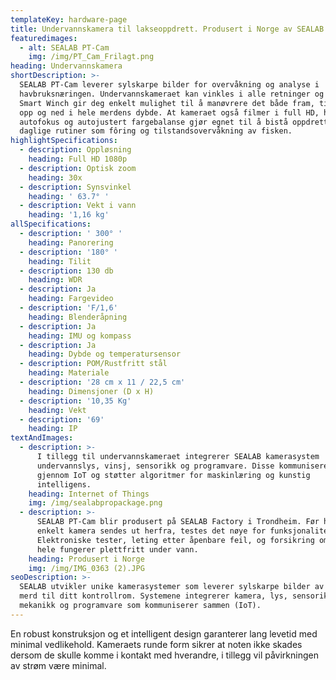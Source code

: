```yaml
---
templateKey: hardware-page
title: Undervannskamera til lakseoppdrett. Produsert i Norge av SEALAB
featuredimages:
  - alt: SEALAB PT-Cam
    img: /img/PT_Cam_Frilagt.png
heading: Undervannskamera
shortDescription: >-
  SEALAB PT-Cam leverer sylskarpe bilder for overvåkning og analyse i
  havbruksnæringen. Undervannskameraet kan vinkles i alle retninger og SEALAB
  Smart Winch gir deg enkelt mulighet til å manøvrere det både fram, tilbake,
  opp og ned i hele merdens dybde. At kameraet også filmer i full HD, har
  autofokus og autojustert fargebalanse gjør egnet til å bistå oppdretter i
  daglige rutiner som fôring og tilstandsovervåkning av fisken. 
highlightSpecifications:
  - description: Oppløsning
    heading: Full HD 1080p
  - description: Optisk zoom
    heading: 30x
  - description: Synsvinkel
    heading: ' 63.7° '
  - description: Vekt i vann
    heading: '1,16 kg'
allSpecifications:
  - description: ' 300° '
    heading: Panorering
  - description: '180° '
    heading: Tilit
  - description: 130 db
    heading: WDR
  - description: Ja
    heading: Fargevideo
  - description: 'F/1,6'
    heading: Blenderåpning
  - description: Ja
    heading: IMU og kompass
  - description: Ja
    heading: Dybde og temperatursensor
  - description: POM/Rustfritt stål
    heading: Materiale
  - description: '28 cm x 11 / 22,5 cm'
    heading: Dimensjoner (D x H)
  - description: '10,35 Kg'
    heading: Vekt
  - description: '69'
    heading: IP
textAndImages:
  - description: >-
      I tillegg til undervannskameraet integrerer SEALAB kamerasystem
      undervannslys, vinsj, sensorikk og programvare. Disse kommuniserer sammen
      gjennom IoT og støtter algoritmer for maskinlæring og kunstig
      intelligens. 
    heading: Internet of Things
    img: /img/sealabpropackage.png
  - description: >-
      SEALAB PT-Cam blir produsert på SEALAB Factory i Trondheim. Før hvert
      enkelt kamera sendes ut herfra, testes det nøye for funksjonalitet. 
      Elektroniske tester, leting etter åpenbare feil, og forsikring om at det
      hele fungerer plettfritt under vann.
    heading: Produsert i Norge
    img: /img/IMG_0363 (2).JPG
seoDescription: >-
  SEALAB utvikler unike kamerasystemer som leverer sylskarpe bilder av laks og
  merd til ditt kontrollrom. Systemene integrerer kamera, lys, sensorikk,
  mekanikk og programvare som kommuniserer sammen (IoT).
---
```

En robust konstruksjon og et intelligent design garanterer lang levetid med minimal vedlikehold. Kameraets runde form sikrer at noten ikke skades dersom de skulle komme i kontakt med hverandre, i tillegg vil påvirkningen av strøm være minimal.
